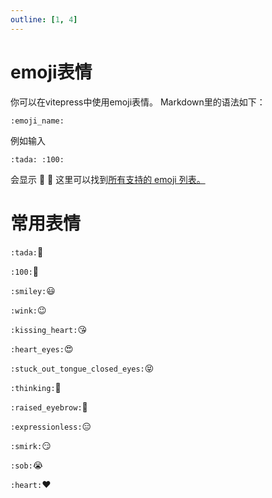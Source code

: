 ```yaml
---
outline: [1, 4]
---
```


# emoji表情

你可以在vitepress中使用emoji表情。
Markdown里的语法如下：

```
:emoji_name:
```

例如输入

```
:tada: :100:
```

会显示
:tada: :100:
这里可以找到[所有支持的 emoji 列表。](https://github.com/markdown-it/markdown-it-emoji/blob/master/lib/data/full.mjs)

# 常用表情

`:tada:`:tada:

`:100:`:100:

`:smiley:`:smiley:

`:wink:`:wink:

`:kissing_heart:`:kissing_heart:

`:heart_eyes:`:heart_eyes:

`:stuck_out_tongue_closed_eyes:`:stuck_out_tongue_closed_eyes:

`:thinking:`:thinking:

`:raised_eyebrow:`:raised_eyebrow:

`:expressionless:`:expressionless:

`:smirk:`:smirk:

`:sob:`:sob:

`:heart:`:heart:
